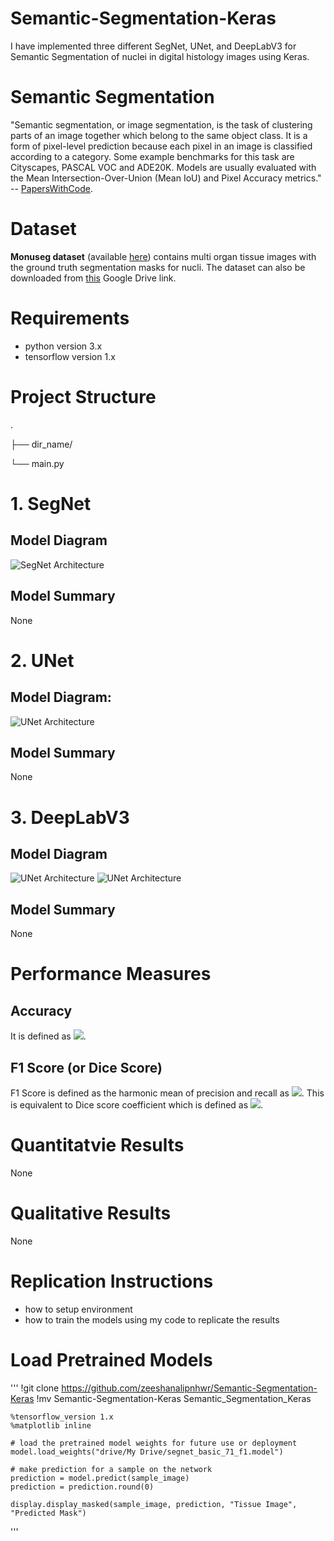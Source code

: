 # Semantic-Segmentation-Keras
I have implemented three different SegNet, UNet, and DeepLabV3 for Semantic Segmentation of nuclei in digital histology images using Keras.

# Semantic Segmentation
"Semantic segmentation, or image segmentation, is the task of clustering parts of an image together which belong to the same object class. It is a form of pixel-level prediction because each pixel in an image is classified according to a category. Some example benchmarks for this task are Cityscapes, PASCAL VOC and ADE20K. Models are usually evaluated with the Mean Intersection-Over-Union (Mean IoU) and Pixel Accuracy metrics." -- [PapersWithCode](https://paperswithcode.com/task/semantic-segmentation).

# Dataset
**Monuseg dataset** (available [here](https://monuseg.grand-challenge.org/Data/)) contains multi organ tissue images with the ground truth segmentation masks for nucli. The dataset can also be downloaded from [this](https://drive.google.com/drive/folders/1hnHjxFb52BdhxkcV_N7MdWLdagzXHzmq?usp=sharing) Google Drive link.

# Requirements
- python version 3.x
- tensorflow version 1.x

# Project Structure
.

├── dir_name/

└── main.py

# 1. SegNet
## Model Diagram
![SegNet Architecture](https://www.researchgate.net/profile/Vijay_Badrinarayanan/publication/283471087/figure/fig1/AS:391733042008065@1470407843299/An-illustration-of-the-SegNet-architecture-There-are-no-fully-connected-layers-and-hence.png)
## Model Summary
None

# 2. UNet
## Model Diagram:
![UNet Architecture](https://vasanashwin.github.io/retrospect/images/unet.png)
## Model Summary
None

# 3. DeepLabV3
## Model Diagram
![UNet Architecture](https://miro.medium.com/max/1590/1*R7tiLxyeHYHMXTGJIanZiA.png)
![UNet Architecture](https://media.arxiv-vanity.com/render-output/2143434/x1.png)
## Model Summary
None

# Performance Measures

## Accuracy
It is defined as <img src="https://render.githubusercontent.com/render/math?math=accuracy = \frac{TP%2BTN}{TP%2BFP%2BTN%2BFN}">.

## F1 Score (or Dice Score)
F1 Score is defined as the harmonic mean of precision and recall as <img src="https://render.githubusercontent.com/render/math?math=F_1=\frac{2}{\frac{1}{precision}%2B\frac{1}{recall}}$ where $precision=\frac{TP}{TP%2BFP}$ and $recall=\frac{TP}{TP%2BFN}">. This is equivalent to Dice score coefficient which is defined as <img src="https://render.githubusercontent.com/render/math?math=DSC = \frac{2\times{TP}}{2\times{TP}%2BFP%2BFN}">.

# Quantitatvie Results
None

# Qualitative Results
None

# Replication Instructions
- how to setup environment
- how to train the models using my code to replicate the results

# Load Pretrained Models
'''
    !git clone https://github.com/zeeshanalipnhwr/Semantic-Segmentation-Keras
    !mv Semantic-Segmentation-Keras Semantic_Segmentation_Keras

    %tensorflow_version 1.x
    %matplotlib inline

    # load the pretrained model weights for future use or deployment
    model.load_weights("drive/My Drive/segnet_basic_71_f1.model")

    # make prediction for a sample on the network
    prediction = model.predict(sample_image)
    prediction = prediction.round(0)

    display.display_masked(sample_image, prediction, "Tissue Image", "Predicted Mask")
'''
